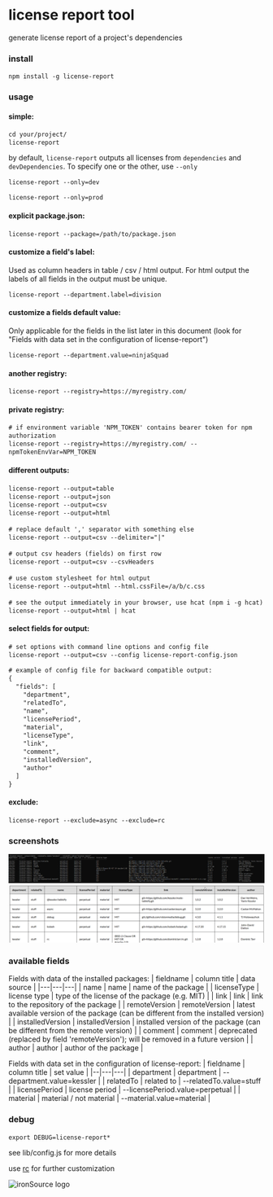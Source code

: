 # license report tool
generate license report of a project's dependencies

### install 
```
npm install -g license-report
```

### usage

#### simple:
```
cd your/project/
license-report
```
by default, `license-report` outputs all licenses from `dependencies` and `devDependencies`.
To specify one or the other, use `--only`
```
license-report --only=dev
```
```
license-report --only=prod
```

#### explicit package.json:
```
license-report --package=/path/to/package.json
```

#### customize a field's label:
Used as column headers in table / csv / html output. For html output the labels of all fields in the output must be unique.
```
license-report --department.label=division
```

#### customize a fields default value:
Only applicable for the fields in the list later in this document (look for "Fields with data set in the configuration of license-report")
```
license-report --department.value=ninjaSquad
```

#### another registry:
```
license-report --registry=https://myregistry.com/
```

#### private registry:
```
# if environment variable 'NPM_TOKEN' contains bearer token for npm authorization
license-report --registry=https://myregistry.com/ --npmTokenEnvVar=NPM_TOKEN
```

#### different outputs:
```
license-report --output=table
license-report --output=json
license-report --output=csv
license-report --output=html

# replace default ',' separator with something else
license-report --output=csv --delimiter="|" 

# output csv headers (fields) on first row
license-report --output=csv --csvHeaders

# use custom stylesheet for html output
license-report --output=html --html.cssFile=/a/b/c.css

# see the output immediately in your browser, use hcat (npm i -g hcat)
license-report --output=html | hcat
```

#### select fields for output:
```
# set options with command line options and config file
license-report --output=csv --config license-report-config.json
```
```
# example of config file for backward compatible output:
{
  "fields": [
    "department",
    "relatedTo",
    "name",
    "licensePeriod",
    "material",
    "licenseType",
    "link",
    "comment",
    "installedVersion",
    "author"
  ]
}
```

#### exclude:
```
license-report --exclude=async --exclude=rc
```

### screenshots

![screenshot](screenshot.png)
![screenshot1](html.png)

### available fields
Fields with data of the installed packages:
| fieldname | column title | data source |
|---|---|---|
| name | name | name of the package |
| licenseType | license type | type of the license of the package (e.g. MIT) |
| link | link | link to the repository of the package |
| remoteVersion | remoteVersion | latest available version of the package (can be different from the installed version) |
| installedVersion | installedVersion | installed version of the package (can be different from the remote version) |
| comment | comment | deprecated (replaced by field 'remoteVersion'); will be removed in a future version |
| author | author | author of the package |

Fields with data set in the configuration of license-report:
| fieldname | column title | set value |
|--|---|---|
| department | department | --department.value=kessler |
| relatedTo | related to | --relatedTo.value=stuff |
| licensePeriod | license period | --licensePeriod.value=perpetual |
| material | material / not material | --material.value=material |

### debug
```
export DEBUG=license-report*
```

see lib/config.js for more details

use [rc](https://github.com/dominictarr/rc) for further customization

![ironSource logo](ironsource.png)
